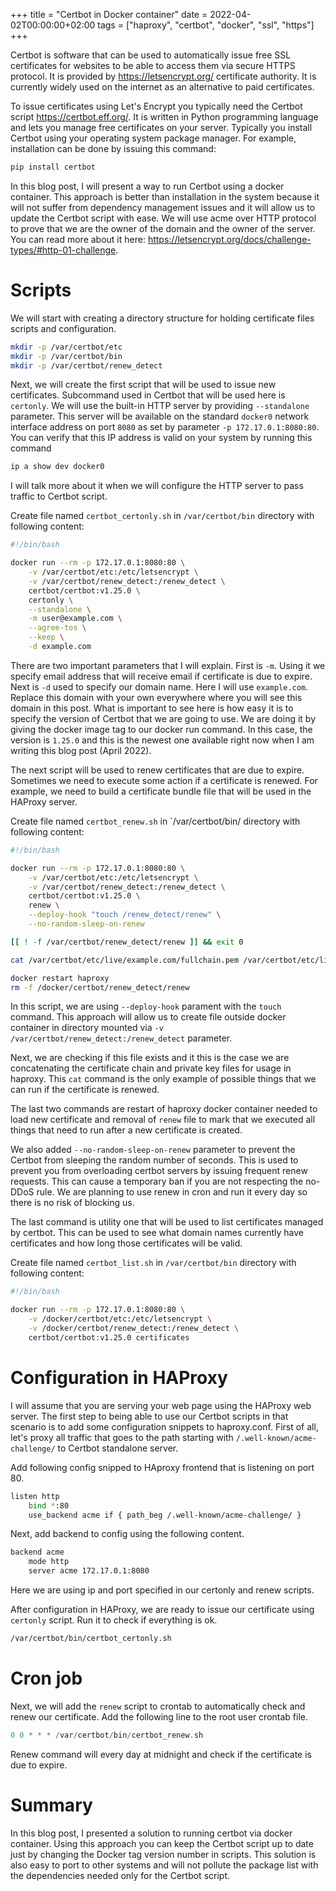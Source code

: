 +++
title = "Certbot in Docker container"
date = 2022-04-02T00:00:00+02:00
tags = ["haproxy", "certbot", "docker", "ssl", "https"]
+++

Certbot is software that can be used to automatically issue free SSL
certificates for websites to be able to access them via secure HTTPS protocol.
It is provided by https://letsencrypt.org/
certificate authority. It is currently widely used on the internet as an
alternative to paid certificates.

To issue certificates using Let's Encrypt you typically need the Certbot script
https://certbot.eff.org/. It is written in Python programming language and
lets you manage free certificates on your server. Typically you install
Certbot using your operating system package manager. For example, installation
can be done by issuing this command:

```bash
pip install certbot
```

In this blog post, I will present a way to run Certbot using a docker container.
This approach is better than installation in the system because it will not suffer
from dependency management issues and it will allow us to update the Certbot 
script with ease. We will use acme over HTTP protocol to prove that
we are the owner of the domain and the owner of the server. You can read more about it here:
https://letsencrypt.org/docs/challenge-types/#http-01-challenge.


# Scripts

We will start with creating a directory structure for holding certificate files
scripts and configuration.

```bash
mkdir -p /var/certbot/etc
mkdir -p /var/certbot/bin
mkdir -p /var/certbot/renew_detect
```

Next, we will create the first script that will be used to issue new certificates.
Subcommand used in Certbot that will be used here is `certonly`. We will use
the built-in HTTP server by providing `--standalone` parameter. This server
will be available on the standard `docker0` network interface address on port `8080`
as set by parameter `-p 172.17.0.1:8080:80`. You can verify that this IP
address is valid on your system by running this command

```bash
ip a show dev docker0
```

I will talk more
about it when we will configure the HTTP server to pass traffic to
Certbot script.

Create file named `certbot_certonly.sh` in `/var/certbot/bin` directory
with following content:

```bash
#!/bin/bash

docker run --rm -p 172.17.0.1:8080:80 \
    -v /var/certbot/etc:/etc/letsencrypt \
    -v /var/certbot/renew_detect:/renew_detect \
    certbot/certbot:v1.25.0 \
    certonly \
    --standalone \
    -m user@example.com \
    --agree-tos \
    --keep \
    -d example.com
```

There are two important parameters that I will explain. First is `-m`. Using it
we specify email address that will receive email if certificate is due to expire.
Next is `-d` used to specify our domain name. Here I will use `example.com`. Replace
this domain with your own everywhere where you will see this domain in this post.
What is important to see here is how easy it is to specify the version of Certbot
that we are going to use. We are doing it by giving the docker image tag to our
docker run command. In this case, the version is `1.25.0` and this is the newest
one available right now when I am writing this blog post (April 2022).

The next script will be used to renew certificates that are due to expire.
Sometimes we need to execute some action if a certificate is renewed. For example,
we need to build a certificate bundle file that will be used in the HAProxy server.

Create file named `certbot_renew.sh` in `/var/certbot/bin/ directory
with following content:
```bash
#!/bin/bash

docker run --rm -p 172.17.0.1:8080:80 \
    -v /var/certbot/etc:/etc/letsencrypt \
    -v /var/certbot/renew_detect:/renew_detect \
    certbot/certbot:v1.25.0 \
    renew \
    --deploy-hook "touch /renew_detect/renew" \
    --no-random-sleep-on-renew

[[ ! -f /var/certbot/renew_detect/renew ]] && exit 0

cat /var/certbot/etc/live/example.com/fullchain.pem /var/certbot/etc/live/example.com/privkey.pem > /docker/certbot/etc/live/example.com/cert-privkey-chain.pem

docker restart haproxy
rm -f /docker/certbot/renew_detect/renew
```

In this script, we are using `--deploy-hook` parament with the `touch` command.
This approach will allow us to create file outside docker container in directory
mounted via `-v /var/certbot/renew_detect:/renew_detect` parameter.

Next, we are checking if this file exists and it this is the case we are concatenating
the certificate chain and private key files for usage in haproxy. This `cat` command 
is the only example of possible things that we can run if the certificate is renewed.

The last two commands are restart of haproxy docker container needed to load new
certificate and removal of `renew` file to mark that we executed all
things that need to run after a new certificate is created.

We also added `--no-random-sleep-on-renew` parameter to prevent
the Certbot from sleeping the random number of seconds. This is used to prevent
you from overloading certbot servers by issuing frequent renew requests.
This can cause a temporary ban if you are not respecting the no-DDoS rule.
We are planning to use renew in cron and run it every day so there is no
risk of blocking us.

The last command is utility one that will be used to list certificates managed by
certbot. This can be used to see what domain names currently have certificates
and how long those certificates will be valid.

Create file named `certbot_list.sh` in `/var/certbot/bin` directory
with following content:
```bash
#!/bin/bash

docker run --rm -p 172.17.0.1:8080:80 \
    -v /docker/certbot/etc:/etc/letsencrypt \
    -v /docker/certbot/renew_detect:/renew_detect \
    certbot/certbot:v1.25.0 certificates
```

# Configuration in HAProxy

I will assume that you are serving your web page using the HAProxy web server.
The first step to being able to use our Certbot scripts in that scenario is to add
some configuration snippets to haproxy.conf. First of all,
let's proxy all traffic that goes to the path starting with `/.well-known/acme-challenge/`
to Certbot standalone server.

Add following config snipped to HAproxy frontend that is listening on port 80.
```sh
listen http
    bind *:80
    use_backend acme if { path_beg /.well-known/acme-challenge/ }
```

Next, add backend to config using the following content.
```sh
backend acme
    mode http
    server acme 172.17.0.1:8080
```

Here we are using ip and port specified in our certonly and renew scripts.

After configuration in HAProxy, we are ready to issue our certificate using
`certonly` script. Run it to check if everything is ok.

```bash
/var/certbot/bin/certbot_certonly.sh
```

# Cron job

Next, we will add the `renew` script to crontab to automatically check
and renew our certificate. Add the following line to the root user crontab file.

```c
0 0 * * * /var/certbot/bin/certbot_renew.sh
```

Renew command will every day at midnight and check if the certificate is due to expire.

# Summary

In this blog post, I presented a solution to running certbot via docker container.
Using this approach you can keep the Certbot script up to date just by changing
the Docker tag version number in scripts. This solution is also easy to port to other systems
and will not pollute the package list with the dependencies needed only for the Certbot script.
